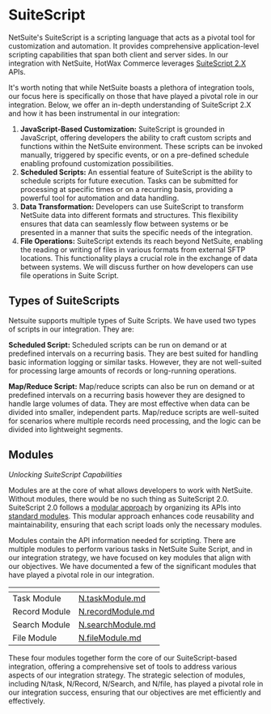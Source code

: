# SuiteScript

NetSuite's SuiteScript is a scripting language that acts as a pivotal tool for customization and automation. It provides comprehensive application-level scripting capabilities that span both client and server sides. In our integration with NetSuite, HotWax Commerce leverages [SuiteScript 2.X](https://docs.oracle.com/en/cloud/saas/netsuite/ns-online-help/article\_8161516336.html#SuiteScript-2.x) APIs.

It's worth noting that while NetSuite boasts a plethora of integration tools, our focus here is specifically on those that have played a pivotal role in our integration. Below, we offer an in-depth understanding of SuiteScript 2.X and how it has been instrumental in our integration:

1. **JavaScript-Based Customization:** SuiteScript is grounded in JavaScript, offering developers the ability to craft custom scripts and functions within the NetSuite environment. These scripts can be invoked manually, triggered by specific events, or on a pre-defined schedule enabling profound customization possibilities.
2. **Scheduled Scripts:** An essential feature of SuiteScript is the ability to schedule scripts for future execution. Tasks can be submitted for processing at specific times or on a recurring basis, providing a powerful tool for automation and data handling.
3. **Data Transformation:** Developers can use SuiteScript to transform NetSuite data into different formats and structures. This flexibility ensures that data can seamlessly flow between systems or be presented in a manner that suits the specific needs of the integration.
4. **File Operations:** SuiteScript extends its reach beyond NetSuite, enabling the reading or writing of files in various formats from external SFTP locations. This functionality plays a crucial role in the exchange of data between systems. We will discuss further on how developers can use file operations in Suite Script.

## Types of SuiteScripts

Netsuite supports multiple types of Suite Scripts. We have used two types of scripts in our integration. They are:

**Scheduled Script:** Scheduled scripts can be run on demand or at predefined intervals on a recurring basis. They are best suited for handling basic information logging or similar tasks. However, they are not well-suited for processing large amounts of records or long-running operations.

**Map/Reduce Script:** Map/reduce scripts can also be run on demand or at predefined intervals on a recurring basis however they are designed to handle large volumes of data. They are most effective when data can be divided into smaller, independent parts. Map/reduce scripts are well-suited for scenarios where multiple records need processing, and the logic can be divided into lightweight segments.

## Modules

_Unlocking SuiteScript Capabilities_

Modules are at the core of what allows developers to work with NetSuite. Without modules, there would be no such thing as SuiteScript 2.0. SuiteScript 2.0 follows a [modular approach](https://docs.oracle.com/en/cloud/saas/netsuite/ns-online-help/section\_1504638761.html#subsect\_1508957818) by organizing its APIs into [standard modules](https://docs.oracle.com/en/cloud/saas/netsuite/ns-online-help/chapter\_4220488571.html#SuiteScript-2.x-Modules). This modular approach enhances code reusability and maintainability, ensuring that each script loads only the necessary modules.

Modules contain the API information needed for scripting. There are multiple modules to perform various tasks in NetSuite Suite Script, and in our integration strategy, we have focused on key modules that align with our objectives. We have documented a few of the significant modules that have played a pivotal role in our integration.

<table data-view="cards"><thead><tr><th></th><th data-type="content-ref"></th></tr></thead><tbody><tr><td>Task Module</td><td><a href="N.taskModule.md">N.taskModule.md</a></td></tr><tr><td>Record Module</td><td><a href="N.recordModule.md">N.recordModule.md</a></td></tr><tr><td>Search Module</td><td><a href="N.searchModule.md">N.searchModule.md</a></td></tr><tr><td>File Module</td><td><a href="N.fileModule.md">N.fileModule.md</a></td></tr></tbody></table>

These four modules together form the core of our SuiteScript-based integration, offering a comprehensive set of tools to address various aspects of our integration strategy. The strategic selection of modules, including N/task, N/Record, N/Search, and N/file, has played a pivotal role in our integration success, ensuring that our objectives are met efficiently and effectively.
